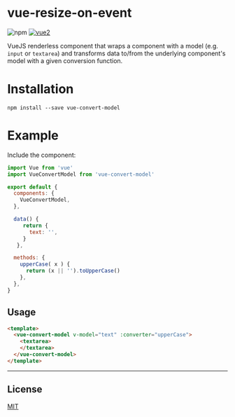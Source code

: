 # vue-resize-on-event

![npm](https://img.shields.io/npm/v/vue-resize-on-event.svg) 
[![vue2](https://img.shields.io/badge/vue-2.x-brightgreen.svg)](https://vuejs.org/)

VueJS renderless component that wraps a component with a model (e.g. `input` or `textarea`) and transforms data to/from the underlying component's model with a given conversion function.
 
# Installation

```
npm install --save vue-convert-model
```

# Example

Include the component:

```javascript
import Vue from 'vue'
import VueConvertModel from 'vue-convert-model'

export default {
  components: {
    VueConvertModel,
  },

  data() {
     return {
       text: '',
     }
   },

  methods: {
    upperCase( x ) {
      return (x || '').toUpperCase()
    },
  },
}
```


## Usage

```html
<template>
  <vue-convert-model v-model="text" :converter="upperCase">
    <textarea>
    </textarea>
  </vue-convert-model>
</template>
```

---

## License

[MIT](http://opensource.org/licenses/MIT)
